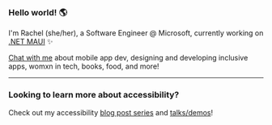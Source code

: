 ### Hello world! 🌎

I'm Rachel (she/her), a Software Engineer @ Microsoft, currently working on [.NET MAUI](https://github.com/dotnet/maui) ✨ 

[Chat with me](https://twitter.com/therachelkang) about mobile app dev, designing and developing inclusive apps, womxn in tech, books, food, and more!

___

### Looking to learn more about accessibility?

Check out my accessibility [blog post series](https://devblogs.microsoft.com/xamarin/author/rachelkang/) and [talks/demos](https://github.com/rachelkang/rachelkang/Talks)!
